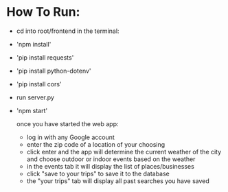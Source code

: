 # How To Run:
- cd into root/frontend
in the terminal:
- 'npm install'
- 'pip install requests'
- 'pip install python-dotenv'
- 'pip install cors'
- run server.py
- 'npm start'

  once you have started the web app:
  - log in with any Google account
  - enter the zip code of a location of your choosing
  - click enter and the app will determine the current weather of the city and choose outdoor or indoor events based on the weather
  - in the events tab it will display the list of places/businesses
  - click "save to your trips" to save it to the database
  - the "your trips" tab will display all past searches you have saved
